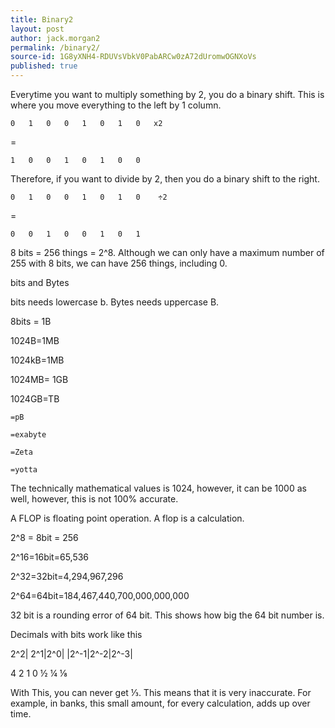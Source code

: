 ```yaml
---
title: Binary2
layout: post
author: jack.morgan2
permalink: /binary2/
source-id: 1G8yXNH4-RDUVsVbkV0PabARCw0zA72dUromwOGNXoVs
published: true
---
```

Everytime you want to multiply something by 2, you do a binary shift. This is where you move everything to the left by 1 column.

	

	0	1	0	0	1	0	1	0	x2

	

=

	1	0	0	1	0	1	0	0

Therefore, if you want to divide by 2, then you do a binary shift to the right.

	0	1	0	0	1	0	1	0 	 ÷2

=

	0	0	1	0	0	1	0	1	

	

8 bits = 256 things = 2^8. Although we can only have a maximum number of 255 with 8 bits, we can have 256 things, including 0.

bits and Bytes

bits needs lowercase b. Bytes needs uppercase B.

8bits = 1B

1024B=1MB

1024kB=1MB

1024MB= 1GB

1024GB=TB

	=pB

	=exabyte

	=Zeta

	=yotta

The technically mathematical values is 1024, however, it can be 1000 as well, however, this is not 100% accurate.

A FLOP is  floating point operation. A flop is a calculation.

2^8 = 8bit = 256

2^16=16bit=65,536

2^32=32bit=4,294,967,296

2^64=64bit=184,467,440,700,000,000,000

32 bit is a rounding error of 64 bit. This shows how big the 64 bit number is.

Decimals with bits work like this

2^2| 2^1|2^0|	|2^-1|2^-2|2^-3|

4       2     1    0 ½     ¼      ⅛ 

With This, you can never get ⅓. This means that it is very inaccurate. For example, in banks, this small amount, for every calculation, adds up over time.		

